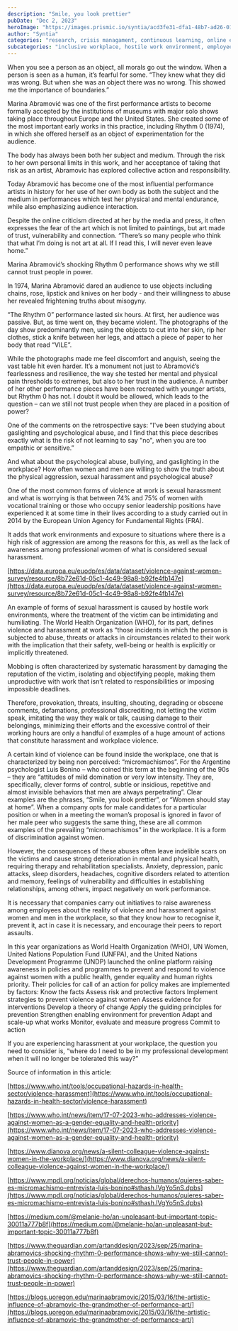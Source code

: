```yaml
---
description: "Smile, you look prettier"
pubDate: "Dec 2, 2023"
heroImage: "https://images.prismic.io/syntia/acd3fe31-dfa1-48b7-ad26-019c54026515_695692_1693392958107.jpg?auto=compress,format"
author: "Syntia"
categories: "research, crisis managament, continuous learning, online education"
subcategories: "inclusive workplace, hostile work environment, employee rights, leadership development, career path"
---
```


When you see a person as an object, all morals go out the window. When a person
is seen as a human, it’s fearful for some. “They knew what they did was wrong.
But when she was an object there was no wrong. This showed me the importance of
boundaries.”

Marina Abramović was one of the first performance artists to become formally
accepted by the institutions of museums with major solo shows taking place
throughout Europe and the United States. She created some of the most important
early works in this practice, including Rhythm 0 (1974), in which she offered
herself as an object of experimentation for the audience.

The body has always been both her subject and medium. Through the risk to her
own personal limits in this work, and her acceptance of taking that risk as an
artist, Abramovic has explored collective action and responsibility.

Today Abramović has become one of the most influential performance artists in
history for her use of her own body as both the subject and the medium in
performances which test her physical and mental endurance, while also
emphasizing audience interaction.

Despite the online criticism directed at her by the media and press, it often
expresses the fear of the art which is not limited to paintings, but art made of
trust, vulnerability and connection. “There’s so many people who think that what
I’m doing is not art at all. If I read this, I will never even leave home.”

Marina Abramović’s shocking Rhythm 0 performance shows why we still cannot trust
people in power.

In 1974, Marina Abramović dared an audience to use objects including chains,
rose, lipstick and knives on her body - and their willingness to abuse her
revealed frightening truths about misogyny.

“The Rhythm 0” performance lasted six hours. At first, her audience was passive.
But, as time went on, they became violent. The photographs of the day show
predominantly men, using the objects to cut into her skin, rip her clothes,
stick a knife between her legs, and attach a piece of paper to her body that
read “VILE”.

While the photographs made me feel discomfort and anguish, seeing the vast table
hit even harder. It’s a monument not just to Abramović’s fearlessness and
resilience, the way she tested her mental and physical pain thresholds to
extremes, but also to her trust in the audience. A number of her other
performance pieces have been recreated with younger artists, but Rhythm 0 has
not. I doubt it would be allowed, which leads to the question – can we still not
trust people when they are placed in a position of power?

One of the comments on the retrospective says: “I've been studying about
gaslighting and psychological abuse, and I find that this piece describes
exactly what is the risk of not learning to say "no", when you are too empathic
or sensitive.”

And what about the psychological abuse, bullying, and gaslighting in the
workplace? How often women and men are willing to show the truth about the
physical aggression, sexual harassment and psychological abuse?

One of the most common forms of violence at work is sexual harassment and what
is worrying is that between 74% and 75% of women with vocational training or
those who occupy senior leadership positions have experienced it at some time in
their lives according to a study carried out in 2014 by the European Union
Agency for Fundamental Rights (FRA).

It adds that work environments and exposure to situations where there is a high
risk of aggression are among the reasons for this, as well as the lack of
awareness among professional women of what is considered sexual harassment.

[https://data.europa.eu/euodp/es/data/dataset/violence-against-women-survey/resource/8b72e61d-05c1-4c49-98a8-b92fe4fb147e](https://data.europa.eu/euodp/es/data/dataset/violence-against-women-survey/resource/8b72e61d-05c1-4c49-98a8-b92fe4fb147e)

An example of forms of sexual harassment is caused by hostile work environments,
where the treatment of the victim can be intimidating and humiliating. The World
Health Organization (WHO), for its part, defines violence and harassment at work
as “those incidents in which the person is subjected to abuse, threats or
attacks in circumstances related to their work with the implication that their
safety, well-being or health is explicitly or implicitly threatened.

Mobbing is often characterized by systematic harassment by damaging the
reputation of the victim, isolating and objectifying people, making them
unproductive with work that isn’t related to responsibilities or imposing
impossible deadlines.

Therefore, provokation, threats, insulting, shouting, degrading or obscene
comments, defamations, professional discrediting, not letting the victim speak,
imitating the way they walk or talk, causing damage to their belongings,
minimizing their efforts and the excessive control of their working hours are
only a handful of examples of a huge amount of actions that constitute
harassment and workplace violence.

A certain kind of violence can be found inside the workplace, one that is
characterized by being non perceived: “micromachismos”. For the Argentine
psychologist Luis Bonino – who coined this term at the beginning of the 90s –
they are “attitudes of mild domination or very low intensity. They are,
specifically, clever forms of control, subtle or insidious, repetitive and
almost invisible behaviors that men are always perpetrating”. Clear examples are
the phrases, “Smile, you look prettier”, or “Women should stay at home”. When a
company opts for male candidates for a particular position or when in a meeting
the woman’s proposal is ignored in favor of her male peer who suggests the same
thing, these are all common examples of the prevailing “micromachismos” in the
workplace. It is a form of discrimination against women.

However, the consequences of these abuses often leave indelible scars on the
victims and cause strong deterioration in mental and physical health, requiring
therapy and rehabilitation specialists. Anxiety, depression, panic attacks,
sleep disorders, headaches, cognitive disorders related to attention and memory,
feelings of vulnerability and difficulties in establishing relationships, among
others, impact negatively on work performance.

It is necessary that companies carry out initiatives to raise awareness among
employees about the reality of violence and harassment against women and men in
the workplace, so that they know how to recognise it, prevent it, act in case it
is necessary, and encourage their peers to report assaults.

In this year organizations as World Health Organization (WHO), UN Women, United
Nations Population Fund (UNFPA), and the United Nations Development Programme
(UNDP) launched the online platform raising awareness in policies and programmes
to prevent and respond to violence against women with a public health, gender
equality and human rights priority. Their policies for call of an action for
policy makes are implemented by factors: Know the facts Assess risk and
protective factors Implement strategies to prevent violence against women Assess
evidence for interventions Develop a theory of change Apply the guiding
principles for prevention Strengthen enabling environment for prevention Adapt
and scale-up what works Monitor, evaluate and measure progress Commit to action

If you are experiencing harassment at your workplace, the question you need to
consider is, “where do I need to be in my professional development when it will
no longer be tolerated this way?”

Source of information in this article:

[https://www.who.int/tools/occupational-hazards-in-health-sector/violence-harassment](https://www.who.int/tools/occupational-hazards-in-health-sector/violence-harassment)

[https://www.who.int/news/item/17-07-2023-who-addresses-violence-against-women-as-a-gender-equality-and-health-priority](https://www.who.int/news/item/17-07-2023-who-addresses-violence-against-women-as-a-gender-equality-and-health-priority)

[https://www.dianova.org/news/a-silent-colleague-violence-against-women-in-the-workplace/](https://www.dianova.org/news/a-silent-colleague-violence-against-women-in-the-workplace/)

[https://www.mpdl.org/noticias/global/derechos-humanos/quieres-saber-es-micromachismo-entrevista-luis-bonino#sthash.lVgYo5nS.dpbs](https://www.mpdl.org/noticias/global/derechos-humanos/quieres-saber-es-micromachismo-entrevista-luis-bonino#sthash.lVgYo5nS.dpbs)

[https://medium.com/@melanie-ho/an-unpleasant-but-important-topic-30011a777b8f](https://medium.com/@melanie-ho/an-unpleasant-but-important-topic-30011a777b8f)

[https://www.theguardian.com/artanddesign/2023/sep/25/marina-abramovics-shocking-rhythm-0-performance-shows-why-we-still-cannot-trust-people-in-power](https://www.theguardian.com/artanddesign/2023/sep/25/marina-abramovics-shocking-rhythm-0-performance-shows-why-we-still-cannot-trust-people-in-power)

[https://blogs.uoregon.edu/marinaabramovic/2015/03/16/the-artistic-influence-of-abramovic-the-grandmother-of-performance-art/](https://blogs.uoregon.edu/marinaabramovic/2015/03/16/the-artistic-influence-of-abramovic-the-grandmother-of-performance-art/)
